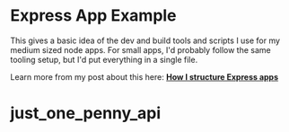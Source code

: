 # Express App Example

This gives a basic idea of the dev and build tools and scripts I use for my
medium sized node apps. For small apps, I'd probably follow the same tooling
setup, but I'd put everything in a single file.

Learn more from my post about this here:
[**How I structure Express apps**](https://kentcdodds.com/blog/how-i-structure-express-apps)
# just_one_penny_api
